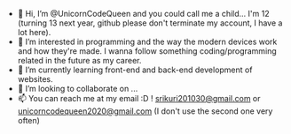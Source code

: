 - 👋 Hi, I’m @UnicornCodeQueen and you could call me a child... I'm 12 (turning 13 next year, github please don't terminate my account, I have a lot here).
- 👀 I’m interested in programming and the way the modern devices work and how they're made. I wanna follow something coding/programming related in the future as my career.
- 🌱 I’m currently learning front-end and back-end development of websites.
- 💞️ I’m looking to collaborate on ...
- 📫 You can reach me at my email :D ! srikuri201030@gmail.com or unicorncodequeen2020@gmail.com (I don't use the second one very often)

<!---
UnicornCodeQueen/UnicornCodeQueen is a ✨ special ✨ repository because its `README.md` (this file) appears on your GitHub profile.
You can click the Preview link to take a look at your changes.
--->
